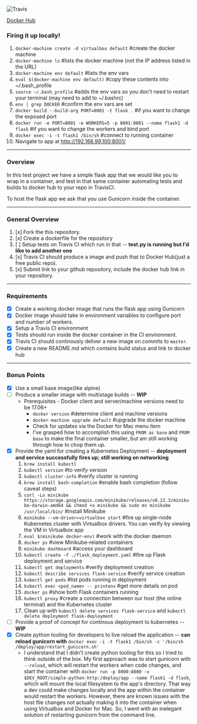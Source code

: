 ![Travis](https://travis-ci.org/morganwalker/simple-python-http.svg?branch=master)

[Docker Hub](https://hub.docker.com/r/jmorganwalker/simple-python-http/)

### Firing it up locally!

1. `docker-machine create -d virtualbox default` #create the docker machine
2. `docker-machine ls` #lists the docker machine (not the IP address listed in the URL)
3. `docker-machine env default` #lists the env vars
4. `eval $(docker-machine env default)`  #copy these contents into ~/.bash_profile
5. `source ~/.bash_profile` #adds the env vars so you don't need to restart your terminal (may need to add to ~/.bashrc)
6. `env | grep DOCKER` #confirm the env vars are set
7. `docker build --build-arg PORT=8001 -t flask .` #if you want to change the exposed port
8. `docker run -e PORT=8001 -e WORKERS=5 -p 8001:8001 --name flask1 -d flask` #if you want to change the workers and bind port
9. `docker exec -i -t flask1 /bin/sh` #connect to running container
10. Navigate to app at http://192.168.99.100:8001/
***

### Overview

In this test project we have a simple flask app that we would like you to wrap in a container, and test in that same container
automating tests and builds to docker hub to your repo in TravisCI.

To host the flask app we ask that you use Gunicorn inside the container.
***

### General Overview

 1. [x] Fork the this repository.
 2. [x] Create a dockerfile for the repository
 3. [ ] Setup tests on Travis CI which run in that -- **test.py is running but I'd like to add another one**
 4. [x] Travis CI should produce a image and push that to Docker Hub(just a free public repo).
 5. [x] Submit link to your github repository, include the docker hub link in your repository.
***

### Requirements

 * [x] Create a working docker image that runs the flask app using Gunicorn
 * [x] Docker image should take in environment variables to configure port and number of workers.
 * [x] Setup a Travis CI environment
 * [x] Tests should run inside the docker container in the CI environment.
 * [x] Travis CI should continously deliver a new image on commits to `master`.
 * [x] Create a new README.md which contains build status and link to docker hub
***

### Bonus Points

 * [x] Use a small base image(like alpine)
 * [ ] Produce a smaller image with multistage builds -- **WIP**
   * Prerequisites - Docker client and server/machine versions need to be 17.06+
     * `docker version` #determine client and machine versions
     * `docker-machine upgrade default` #upgrade the docker machine
     * Check for updates via the Docker for Mac menu item
     * I've grasped how to accomplish this using `FROM as base` and `FROM base` to make the final container smaller, but am still working through how to chop them up.
 * [x] Provide the yaml for creating a Kubernetes Deployment -- **deployment and service successfully fires up; still working on networking**
    1. `brew install kubectl`
    2. `kubectl version` #to verify version
    3. `kubectl cluster-info` #verify cluster is running
    4. `brew install bash-completion` #enable bash completion (follow caveat steps)
    5. `curl -Lo minikube https://storage.googleapis.com/minikube/releases/v0.22.3/minikube-darwin-amd64 && chmod +x minikube && sudo mv minikube /usr/local/bin/` #install Minikube
    6. `minikube --vm-driver=virtualbox start` #fire up single-node Kubernetes cluster with Virtualbox drivers.  You can verify by viewing the VM in Virtualbox app
    7. `eval $(minikube docker-env)` #work with the docker daemon
    8. `docker ps` #view Minikube-related containers
    9. `minikube dashboard` #access your dashboard
    10. `kubectl create -f ./flask_deployment.yaml` #fire up Flask deployment and service
    11. `kubectl get deployments` #verify deployment creation
    12. `kubectl describe services flask-service` #verify service creation
    13. `kubectl get pods` #list pods running in deployment
    14. `kubectl exec <pod_name> -- printenv` #get more details on pod
    15. `docker ps` #show both Flask containers running
    16. `kubectl proxy` #create a connection between our host (the online terminal) and the Kubernetes cluster
    17. Clean up with `kubectl delete services flask-service` and `kubectl delete deployment flask-deployment`
 * [ ] Provide a proof of concept for continous deployment to kubernetes -- **WIP**
 * [x] Create python tooling for developers to live reload the application -- **can reload gunicorn with** ```docker exec -i -t flask1 /bin/sh -c '/bin/sh /deploy/app/restart_gunicorn.sh'```
   * I understand that I didn't create python tooling for this so I tried to think outside of the box.  My first approach was to start gunicorn with `--reload`, which will restart the workers when code changes, and start the container with `docker run -p 8000:8000 -v $DEV_ROOT/simple-python-http:/deploy/app --name flask1 -d flask`, which will mount the local filesystem to the app's directory.  That way a dev could make changes locally and the app within the container would restart the workers.  However, there are known issues with the host file changes not actually making it into the container when using Virtualbox and Docker for Mac.  So, I went with an inelegant solution of restarting gunicorn from the command line.
